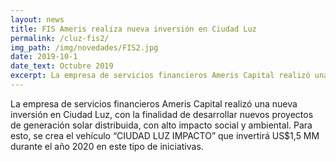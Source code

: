 ```yaml
---
layout: news
title: FIS Ameris realiza nueva inversión en Ciudad Luz
permalink: /cluz-fis2/
img_path: /img/novedades/FIS2.jpg
date: 2019-10-1
date_text: Octubre 2019
excerpt: La empresa de servicios financieros Ameris Capital realizó una nueva inversión en Ciudad Luz...
---
```

La empresa de servicios financieros Ameris Capital realizó una nueva inversión en Ciudad Luz, con la finalidad de desarrollar nuevos proyectos de generación solar distribuida, con alto impacto social y ambiental. Para esto, se crea el vehículo “CIUDAD LUZ IMPACTO” que invertirá US$1,5 MM durante el año 2020 en este tipo de iniciativas. 
